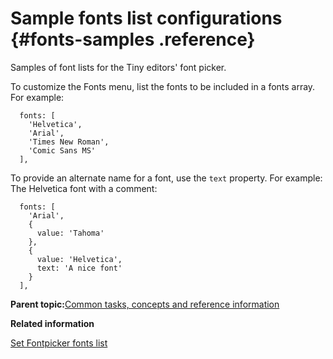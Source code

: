 # Sample fonts list configurations {#fonts-samples .reference}

Samples of font lists for the Tiny editors' font picker.

To customize the Fonts menu, list the fonts to be included in a fonts array. For example:

```
  fonts: [
    'Helvetica',
    'Arial',
    'Times New Roman',
    'Comic Sans MS'
  ],
```

To provide an alternate name for a font, use the `text` property. For example: The Helvetica font with a comment:

```
  fonts: [
    'Arial',
    {
      value: 'Tahoma'
    },
    {
      value: 'Helvetica',
      text: 'A nice font'
    }
  ],
```

**Parent topic:**[Common tasks, concepts and reference information](r_appendix.md)

**Related information**  


[Set Fontpicker fonts list](t_configure_09-set-fontpicker-fonts-2.md)

